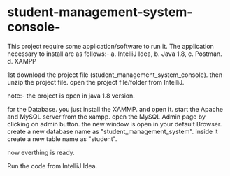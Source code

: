# student-management-system-console-
This project require some application/software to run it.
The application necessary to install are as follows:-
a. IntelliJ Idea, 
b. Java 1.8, 
c. Postman.
d. XAMPP

1st download the project file (student_management_system_console).
then unzip the project file.
open the project file/folder from IntelliJ.

note:- the project is open in java 1.8 version.

for the Database. you just install the XAMMP. and open it.
start the Apache and MySQL server from the xampp.
open the MySQL Admin page by clicking on admin button.
the new window is open in your default Browser.
create a new database name as "student_management_system".
inside it create a new table name as "student".

now everthing is ready.

Run the code from IntelliJ Idea.
